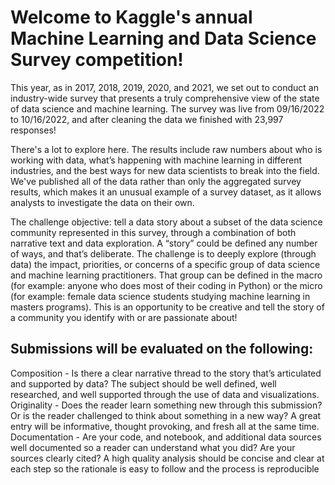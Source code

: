 # Welcome to Kaggle's annual Machine Learning and Data Science Survey competition! 
This year, as in 2017, 2018, 2019, 2020, and 2021, we set out to conduct an industry-wide survey that presents a truly comprehensive view of the state of data science and machine learning. The survey was live from 09/16/2022 to 10/16/2022, and after cleaning the data we finished with 23,997 responses!

There's a lot to explore here. The results include raw numbers about who is working with data, what’s happening with machine learning in different industries, and the best ways for new data scientists to break into the field. We've published all of the data rather than only the aggregated survey results, which makes it an unusual example of a survey dataset, as it allows analysts to investigate the data on their own.

The challenge objective: tell a data story about a subset of the data science community represented in this survey, through a combination of both narrative text and data exploration. A “story” could be defined any number of ways, and that’s deliberate. The challenge is to deeply explore (through data) the impact, priorities, or concerns of a specific group of data science and machine learning practitioners. That group can be defined in the macro (for example: anyone who does most of their coding in Python) or the micro (for example: female data science students studying machine learning in masters programs). This is an opportunity to be creative and tell the story of a community you identify with or are passionate about!

Submissions will be evaluated on the following:
-----------------------------------------------
Composition - Is there a clear narrative thread to the story that’s articulated and supported by data? The subject should be well defined, well researched, and well supported through the use of data and visualizations.
Originality - Does the reader learn something new through this submission? Or is the reader challenged to think about something in a new way? A great entry will be informative, thought provoking, and fresh all at the same time.
Documentation - Are your code, and notebook, and additional data sources well documented so a reader can understand what you did? Are your sources clearly cited? A high quality analysis should be concise and clear at each step so the rationale is easy to follow and the process is reproducible

